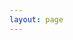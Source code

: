 ```yaml
---
layout: page
---
```


<script setup>
  import {
    VPTeamPage,
    VPTeamPageTitle,
    VPTeamMembers,
    VPTeamPageSection
  } from 'vitepress/theme';

  const members2022 = [
    {
      avatar: 'https://www.github.com/continuematical.png',
      name: 'continuematical',
      links: [
        { icon: 'github', link: 'https://github.com/continuematical' },
      ]
    },
    {
      avatar: 'https://www.github.com/Gyicyo.png',
      name: 'Gyicyo',
      links: [
        { icon: 'github', link: 'https://github.com/Gyicyo' },
      ]
    },
    {
      avatar: 'https://www.github.com/Edmund-Liz.png',
      name: 'Edmund-Liz',
      desc: `举世罕见的摆子`,
      org: '计算机学院',
      links: [
        { icon: 'github', link: 'https://github.com/Edmund-Liz' },
      ]
    },
    {
      avatar: 'https://www.github.com/dwqing.png',
      name: 'dwqing',
      links: [
        { icon: 'github', link: 'https://github.com/dwqing' },
      ]
    },
    {
      avatar: 'https://www.github.com/PureLipper.png',
      name: 'PureLipper',
      desc: `事安卓组，喜欢音游，兴趣加入此地XD。`,
      org: '人工智能教育学部',
      links: [
        { icon: 'github', link: 'https://github.com/PureLipper' },
      ]
    },
    {
      avatar: 'https://www.github.com/hydrogenair.png',
      name: 'hydrogenair',
      desc: `一键查询精神状态`,
      org: '计算机学院',
      links: [
        { icon: 'github', link: 'https://github.com/hydrogenair' },
      ]
    },
  ]

  const members2021 = [
    {
      avatar: 'https://www.github.com/jie-junyi.png',
      name: 'jie-junyi',
      links: [
        { icon: 'github', link: 'https://github.com/jie-junyi' },
      ]
    },
    {
      avatar: 'https://www.github.com/flsdqm.png',
      name: 'flsdqm',
      links: [
        { icon: 'github', link: 'https://github.com/flsdqm' },
      ]
    },
    {
      avatar: 'https://www.github.com/Nutcra-yu.png',
      name: 'Nutcra-yu',
      links: [
        { icon: 'github', link: 'https://github.com/Nutcra-yu' },
      ]
    },
    {
      avatar: 'https://www.github.com/caohuisheng.png',
      name: 'caohuisheng',
      links: [
        { icon: 'github', link: 'https://github.com/caohuisheng' },
      ]
    },
  ]

  const members2020 = [
    {
      avatar: 'https://www.github.com/xiaozhu-sorce.png',
      name: 'xiaozhu-sorce',
      links: [
        { icon: 'github', link: 'https://github.com/xiaozhu-sorce' },
      ]
    },
    {
      avatar: 'https://www.github.com/tiddster.png',
      name: 'tiddster',
      links: [
        { icon: 'github', link: 'https://github.com/tiddster' },
      ]
    },
    {
      avatar: 'https://www.github.com/huangxinhere.png',
      name: 'huangxinhere',
      links: [
        { icon: 'github', link: 'https://github.com/huangxinhere' },
      ]
    },
    {
      avatar: 'https://www.github.com/qiu-yunhao.png',
      name: 'qiu-yunhao',
      links: [
        { icon: 'github', link: 'https://github.com/qiu-yunhao' },
      ]
    },
    {
      avatar: 'https://www.github.com/liuyuxin-cloud.png',
      name: 'liuyuxin-cloud',
      links: [
        { icon: 'github', link: 'https://github.com/liuyuxin-cloud' },
      ]
    },
    {
      avatar: 'https://www.github.com/hyl-code.png',
      name: 'hyl-code',
      links: [
        { icon: 'github', link: 'https://github.com/hyl-code' },
      ]
    },
  ]

  const members2019 = [
    {
      avatar: 'https://www.github.com/charming-c.png',
      name: 'charming-c',
      links: [
        { icon: 'github', link: 'https://github.com/charming-c' },
      ]
    },
    {
      avatar: 'https://www.github.com/iulay1007.png',
      name: 'iulay1007',
      links: [
        { icon: 'github', link: 'https://github.com/iulay1007' },
      ]
    },
  ]

  const members2018 = [
    {
      avatar: 'https://www.github.com/zyflool.png',
      name: 'zyflool',
      links: [
        { icon: 'github', link: 'https://github.com/zyflool' },
      ]
    },
    {
      avatar: 'https://www.github.com/Ljl233.png',
      name: 'Ljl',
      links: [
        { icon: 'github', link: 'https://github.com/Ljl233' },
      ]
    },
    {
      avatar: 'https://www.github.com/wenxiny.png',
      name: 'wenxiny',
      links: [
        { icon: 'github', link: 'https://github.com/wenxiny' },
      ]
    },
  ]

  const members2017 = [
    {
      avatar: 'https://www.github.com/messi-wpy.png',
      name: 'messi-wpy',
      links: [
        { icon: 'github', link: 'https://github.com/messi-wpy' },
      ]
    },
    {
      avatar: 'https://www.github.com/BAHUANNN.png',
      name: 'BAHUANNN',
      links: [
        { icon: 'github', link: 'https://github.com/BAHUANNN' },
      ]
    },
    {
      avatar: 'https://www.github.com/yueyy.png',
      name: 'yueyy',
      links: [
        { icon: 'github', link: 'https://github.com/yueyy' },
      ]
    },
  ]

  const members2016 = [
    {
      avatar: 'https://www.github.com/kolibreath.png',
      name: 'kolibreath',
      links: [
        { icon: 'github', link: 'https://github.com/kolibreath' },
      ]
    },
  ]

  const members2015 = [
    {
      avatar: 'https://www.github.com/December1900.png',
      name: 'December1900',
      links: [
        { icon: 'github', link: 'https://github.com/December1900' },
      ]
    },
  ]

  const members2014 = [
    {
      avatar: 'https://www.github.com/fengminchao.png',
      name: 'fengminchao',
      links: [
        { icon: 'github', link: 'https://github.com/fengminchao' },
      ]
    },
  ]

  const members2012 = [
    {
      avatar: 'https://www.github.com/2bab.png',
      name: '2BAB（顾问）',
      links: [
        { icon: 'github', link: 'https://github.com/2bab' },
      ]
    },
  ]
</script>

<VPTeamPage>
  <VPTeamPageTitle>
    <template #title>木犀团队 安卓组</template>
    <template #lead>...</template>
  </VPTeamPageTitle>
  <VPTeamPageSection>
    <template #title>2022 级</template>
    <template #lead>...</template>
    <template #members>
      <VPTeamMembers size="small" :members="members2022"/>
    </template>
  </VPTeamPageSection>
  <VPTeamPageSection>
    <template #title>2021 级</template>
    <template #lead>...</template>
    <template #members>
      <VPTeamMembers size="small" :members="members2021"/>
    </template>
  </VPTeamPageSection>
  <VPTeamPageSection>
    <template #title>2020 级</template>
    <template #lead>...</template>
    <template #members>
      <VPTeamMembers size="small" :members="members2020"/>
    </template>
  </VPTeamPageSection>
  <VPTeamPageSection>
    <template #title>2019 级</template>
    <template #lead>...</template>
    <template #members>
      <VPTeamMembers size="small" :members="members2019"/>
    </template>
  </VPTeamPageSection>
  <VPTeamPageSection>
    <template #title>2018 级</template>
    <template #lead>...</template>
    <template #members>
      <VPTeamMembers size="small" :members="members2018"/>
    </template>
  </VPTeamPageSection>
  <VPTeamPageSection>
    <template #title>2017 级</template>
    <template #lead>...</template>
    <template #members>
      <VPTeamMembers size="small" :members="members2017"/>
    </template>
  </VPTeamPageSection>
  <VPTeamPageSection>
    <template #title>2016 级</template>
    <template #lead>...</template>
    <template #members>
      <VPTeamMembers size="small" :members="members2016"/>
    </template>
  </VPTeamPageSection>
  <VPTeamPageSection>
    <template #title>2015 级</template>
    <template #lead>...</template>
    <template #members>
      <VPTeamMembers size="small" :members="members2015"/>
    </template>
  </VPTeamPageSection>
  <VPTeamPageSection>
    <template #title>2014 级</template>
    <template #lead>...</template>
    <template #members>
      <VPTeamMembers size="small" :members="members2014"/>
    </template>
  </VPTeamPageSection>
  <VPTeamPageSection>
    <template #title>2012 级</template>
    <template #lead>...</template>
    <template #members>
      <VPTeamMembers size="small" :members="members2012"/>
    </template>
  </VPTeamPageSection>
</VPTeamPage>
